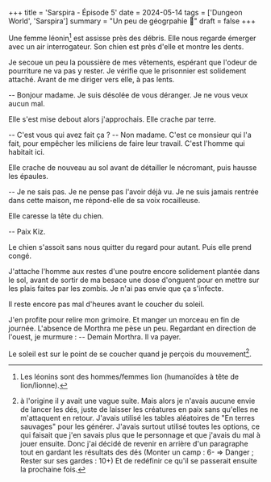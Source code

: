 +++
title = 'Sarspira - Épisode 5'
date = 2024-05-14
tags = ['Dungeon World', 'Sarspira']
summary = "Un peu de géogrpahie :compass:"
draft = false
+++

Une femme léonin[^1] est assisse près des débris. Elle nous regarde émerger avec un air interrogateur. Son chien est près d'elle et montre les dents.

[^1]: Les léonins sont des hommes/femmes lion (humanoïdes à tête de lion/lionne).

Je secoue un peu la poussière de mes vêtements, espérant que l'odeur de pourriture ne va pas y rester. Je vérifie que le prisonnier est solidement attaché. Avant de me diriger vers elle, à pas lents.

-- Bonjour madame. Je suis désolée de vous déranger. Je ne vous veux aucun mal.

Elle s'est mise debout alors j'approchais. Elle crache par terre.

-- C'est vous qui avez fait ça ?
-- Non madame. C'est ce monsieur qui l'a fait, pour empêcher les miliciens de faire leur travail. C'est l'homme qui habitait ici.

Elle crache de nouveau au sol avant de détailler le nécromant, puis hausse les épaules.

-- Je ne sais pas. Je ne pense pas l'avoir déjà vu. Je ne suis jamais rentrée dans cette maison, me répond-elle de sa voix rocailleuse.

Elle caresse la tête du chien.

-- Paix Kiz.

Le chien s'assoit sans nous quitter du regard pour autant. Puis elle prend congé.

J'attache l'homme aux restes d'une poutre encore solidement plantée dans le sol, avant de sortir de ma besace une dose d'onguent pour en mettre sur les plais faites par les zombis. Je n'ai pas envie que ça s'infecte.

Il reste encore pas mal d'heures avant le coucher du soleil.

J'en profite pour relire mon grimoire. Et manger un morceau en fin de journée. L'absence de Morthra me pèse un peu. Regardant en direction de l'ouest, je murmure :
-- Demain Morthra. Il va payer.

Le soleil est sur le point de se coucher quand je perçois du mouvement[^2].

[^2]: à l'origine il y avait une vague suite. Mais alors je n'avais aucune envie de lancer les dés, juste de laisser les créatures en paix sans qu'elles ne m'attaquent en retour. J'avais utilisé les tables aléatoires de "En terres sauvages" pour les générer. J'avais surtout utilisé toutes les options, ce qui faisait que j'en savais plus que le personnage et que j'avais du mal à jouer ensuite. Donc j'ai décidé de revenir en arrière d'un paragraphe tout en gardant les résultats des dés (Monter un camp : 6- => Danger ; Rester sur ses gardes : 10+) Et de redéfinir ce qu'il se passerait ensuite la prochaine fois.
